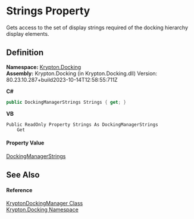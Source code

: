 # Strings Property


Gets access to the set of display strings required of the docking hierarchy display elements.



## Definition
**Namespace:** <a href="98399376-cf41-9454-4b4d-4fab2ca20bc7.md">Krypton.Docking</a>  
**Assembly:** Krypton.Docking (in Krypton.Docking.dll) Version: 80.23.10.287+build2023-10-14T12:58:55:711Z

**C#**
``` C#
public DockingManagerStrings Strings { get; }
```
**VB**
``` VB
Public ReadOnly Property Strings As DockingManagerStrings
	Get
```



#### Property Value
<a href="81faa469-f0b7-34b2-3be7-350a70e9fc9b.md">DockingManagerStrings</a>

## See Also


#### Reference
<a href="6c9c237d-95cb-a4ce-72c6-cd7684d3287e.md">KryptonDockingManager Class</a>  
<a href="98399376-cf41-9454-4b4d-4fab2ca20bc7.md">Krypton.Docking Namespace</a>  
